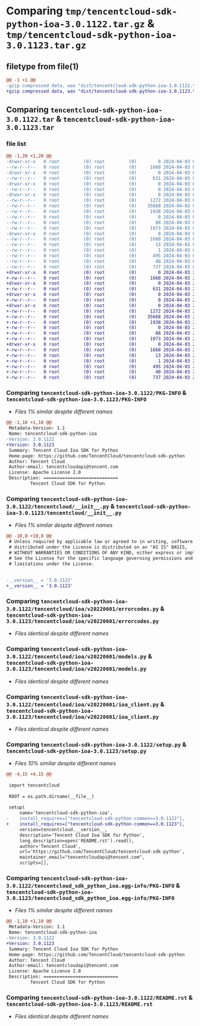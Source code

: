 # Comparing `tmp/tencentcloud-sdk-python-ioa-3.0.1122.tar.gz` & `tmp/tencentcloud-sdk-python-ioa-3.0.1123.tar.gz`

## filetype from file(1)

```diff
@@ -1 +1 @@
-gzip compressed data, was "dist/tencentcloud-sdk-python-ioa-3.0.1122.tar", last modified: Wed Apr  3 04:59:33 2024, max compression
+gzip compressed data, was "dist/tencentcloud-sdk-python-ioa-3.0.1123.tar", last modified: Wed Apr  3 20:42:55 2024, max compression
```

## Comparing `tencentcloud-sdk-python-ioa-3.0.1122.tar` & `tencentcloud-sdk-python-ioa-3.0.1123.tar`

### file list

```diff
@@ -1,20 +1,20 @@
-drwxr-xr-x   0 root         (0) root         (0)        0 2024-04-03 04:59:33.000000 tencentcloud-sdk-python-ioa-3.0.1122/
--rw-r--r--   0 root         (0) root         (0)     1660 2024-04-03 04:59:33.000000 tencentcloud-sdk-python-ioa-3.0.1122/PKG-INFO
-drwxr-xr-x   0 root         (0) root         (0)        0 2024-04-03 04:59:33.000000 tencentcloud-sdk-python-ioa-3.0.1122/tencentcloud/
--rw-r--r--   0 root         (0) root         (0)      631 2024-04-03 04:59:33.000000 tencentcloud-sdk-python-ioa-3.0.1122/tencentcloud/__init__.py
-drwxr-xr-x   0 root         (0) root         (0)        0 2024-04-03 04:59:33.000000 tencentcloud-sdk-python-ioa-3.0.1122/tencentcloud/ioa/
--rw-r--r--   0 root         (0) root         (0)        0 2024-04-03 04:59:33.000000 tencentcloud-sdk-python-ioa-3.0.1122/tencentcloud/ioa/__init__.py
-drwxr-xr-x   0 root         (0) root         (0)        0 2024-04-03 04:59:33.000000 tencentcloud-sdk-python-ioa-3.0.1122/tencentcloud/ioa/v20220601/
--rw-r--r--   0 root         (0) root         (0)     1272 2024-04-03 04:59:33.000000 tencentcloud-sdk-python-ioa-3.0.1122/tencentcloud/ioa/v20220601/errorcodes.py
--rw-r--r--   0 root         (0) root         (0)    35668 2024-04-03 04:59:33.000000 tencentcloud-sdk-python-ioa-3.0.1122/tencentcloud/ioa/v20220601/models.py
--rw-r--r--   0 root         (0) root         (0)     1938 2024-04-03 04:59:33.000000 tencentcloud-sdk-python-ioa-3.0.1122/tencentcloud/ioa/v20220601/ioa_client.py
--rw-r--r--   0 root         (0) root         (0)        0 2024-04-03 04:59:33.000000 tencentcloud-sdk-python-ioa-3.0.1122/tencentcloud/ioa/v20220601/__init__.py
--rw-r--r--   0 root         (0) root         (0)       88 2024-04-03 04:59:33.000000 tencentcloud-sdk-python-ioa-3.0.1122/setup.cfg
--rw-r--r--   0 root         (0) root         (0)     1073 2024-04-03 04:59:33.000000 tencentcloud-sdk-python-ioa-3.0.1122/setup.py
-drwxr-xr-x   0 root         (0) root         (0)        0 2024-04-03 04:59:33.000000 tencentcloud-sdk-python-ioa-3.0.1122/tencentcloud_sdk_python_ioa.egg-info/
--rw-r--r--   0 root         (0) root         (0)     1660 2024-04-03 04:59:33.000000 tencentcloud-sdk-python-ioa-3.0.1122/tencentcloud_sdk_python_ioa.egg-info/PKG-INFO
--rw-r--r--   0 root         (0) root         (0)       13 2024-04-03 04:59:33.000000 tencentcloud-sdk-python-ioa-3.0.1122/tencentcloud_sdk_python_ioa.egg-info/top_level.txt
--rw-r--r--   0 root         (0) root         (0)        1 2024-04-03 04:59:33.000000 tencentcloud-sdk-python-ioa-3.0.1122/tencentcloud_sdk_python_ioa.egg-info/dependency_links.txt
--rw-r--r--   0 root         (0) root         (0)      495 2024-04-03 04:59:33.000000 tencentcloud-sdk-python-ioa-3.0.1122/tencentcloud_sdk_python_ioa.egg-info/SOURCES.txt
--rw-r--r--   0 root         (0) root         (0)       40 2024-04-03 04:59:33.000000 tencentcloud-sdk-python-ioa-3.0.1122/tencentcloud_sdk_python_ioa.egg-info/requires.txt
--rw-r--r--   0 root         (0) root         (0)      737 2024-04-03 04:59:33.000000 tencentcloud-sdk-python-ioa-3.0.1122/README.rst
+drwxr-xr-x   0 root         (0) root         (0)        0 2024-04-03 20:42:55.000000 tencentcloud-sdk-python-ioa-3.0.1123/
+-rw-r--r--   0 root         (0) root         (0)     1660 2024-04-03 20:42:55.000000 tencentcloud-sdk-python-ioa-3.0.1123/PKG-INFO
+drwxr-xr-x   0 root         (0) root         (0)        0 2024-04-03 20:42:55.000000 tencentcloud-sdk-python-ioa-3.0.1123/tencentcloud/
+-rw-r--r--   0 root         (0) root         (0)      631 2024-04-03 20:42:55.000000 tencentcloud-sdk-python-ioa-3.0.1123/tencentcloud/__init__.py
+drwxr-xr-x   0 root         (0) root         (0)        0 2024-04-03 20:42:55.000000 tencentcloud-sdk-python-ioa-3.0.1123/tencentcloud/ioa/
+-rw-r--r--   0 root         (0) root         (0)        0 2024-04-03 20:42:55.000000 tencentcloud-sdk-python-ioa-3.0.1123/tencentcloud/ioa/__init__.py
+drwxr-xr-x   0 root         (0) root         (0)        0 2024-04-03 20:42:55.000000 tencentcloud-sdk-python-ioa-3.0.1123/tencentcloud/ioa/v20220601/
+-rw-r--r--   0 root         (0) root         (0)     1272 2024-04-03 20:42:55.000000 tencentcloud-sdk-python-ioa-3.0.1123/tencentcloud/ioa/v20220601/errorcodes.py
+-rw-r--r--   0 root         (0) root         (0)    35668 2024-04-03 20:42:55.000000 tencentcloud-sdk-python-ioa-3.0.1123/tencentcloud/ioa/v20220601/models.py
+-rw-r--r--   0 root         (0) root         (0)     1938 2024-04-03 20:42:55.000000 tencentcloud-sdk-python-ioa-3.0.1123/tencentcloud/ioa/v20220601/ioa_client.py
+-rw-r--r--   0 root         (0) root         (0)        0 2024-04-03 20:42:55.000000 tencentcloud-sdk-python-ioa-3.0.1123/tencentcloud/ioa/v20220601/__init__.py
+-rw-r--r--   0 root         (0) root         (0)       88 2024-04-03 20:42:55.000000 tencentcloud-sdk-python-ioa-3.0.1123/setup.cfg
+-rw-r--r--   0 root         (0) root         (0)     1073 2024-04-03 20:42:55.000000 tencentcloud-sdk-python-ioa-3.0.1123/setup.py
+drwxr-xr-x   0 root         (0) root         (0)        0 2024-04-03 20:42:55.000000 tencentcloud-sdk-python-ioa-3.0.1123/tencentcloud_sdk_python_ioa.egg-info/
+-rw-r--r--   0 root         (0) root         (0)     1660 2024-04-03 20:42:55.000000 tencentcloud-sdk-python-ioa-3.0.1123/tencentcloud_sdk_python_ioa.egg-info/PKG-INFO
+-rw-r--r--   0 root         (0) root         (0)       13 2024-04-03 20:42:55.000000 tencentcloud-sdk-python-ioa-3.0.1123/tencentcloud_sdk_python_ioa.egg-info/top_level.txt
+-rw-r--r--   0 root         (0) root         (0)        1 2024-04-03 20:42:55.000000 tencentcloud-sdk-python-ioa-3.0.1123/tencentcloud_sdk_python_ioa.egg-info/dependency_links.txt
+-rw-r--r--   0 root         (0) root         (0)      495 2024-04-03 20:42:55.000000 tencentcloud-sdk-python-ioa-3.0.1123/tencentcloud_sdk_python_ioa.egg-info/SOURCES.txt
+-rw-r--r--   0 root         (0) root         (0)       40 2024-04-03 20:42:55.000000 tencentcloud-sdk-python-ioa-3.0.1123/tencentcloud_sdk_python_ioa.egg-info/requires.txt
+-rw-r--r--   0 root         (0) root         (0)      737 2024-04-03 20:42:55.000000 tencentcloud-sdk-python-ioa-3.0.1123/README.rst
```

### Comparing `tencentcloud-sdk-python-ioa-3.0.1122/PKG-INFO` & `tencentcloud-sdk-python-ioa-3.0.1123/PKG-INFO`

 * *Files 1% similar despite different names*

```diff
@@ -1,10 +1,10 @@
 Metadata-Version: 1.1
 Name: tencentcloud-sdk-python-ioa
-Version: 3.0.1122
+Version: 3.0.1123
 Summary: Tencent Cloud Ioa SDK for Python
 Home-page: https://github.com/TencentCloud/tencentcloud-sdk-python
 Author: Tencent Cloud
 Author-email: tencentcloudapi@tencent.com
 License: Apache License 2.0
 Description: ============================
         Tencent Cloud SDK for Python
```

### Comparing `tencentcloud-sdk-python-ioa-3.0.1122/tencentcloud/__init__.py` & `tencentcloud-sdk-python-ioa-3.0.1123/tencentcloud/__init__.py`

 * *Files 1% similar despite different names*

```diff
@@ -10,8 +10,8 @@
 # Unless required by applicable law or agreed to in writing, software
 # distributed under the License is distributed on an "AS IS" BASIS,
 # WITHOUT WARRANTIES OR CONDITIONS OF ANY KIND, either express or implied.
 # See the License for the specific language governing permissions and
 # limitations under the License.
 
 
-__version__ = '3.0.1122'
+__version__ = '3.0.1123'
```

### Comparing `tencentcloud-sdk-python-ioa-3.0.1122/tencentcloud/ioa/v20220601/errorcodes.py` & `tencentcloud-sdk-python-ioa-3.0.1123/tencentcloud/ioa/v20220601/errorcodes.py`

 * *Files identical despite different names*

### Comparing `tencentcloud-sdk-python-ioa-3.0.1122/tencentcloud/ioa/v20220601/models.py` & `tencentcloud-sdk-python-ioa-3.0.1123/tencentcloud/ioa/v20220601/models.py`

 * *Files identical despite different names*

### Comparing `tencentcloud-sdk-python-ioa-3.0.1122/tencentcloud/ioa/v20220601/ioa_client.py` & `tencentcloud-sdk-python-ioa-3.0.1123/tencentcloud/ioa/v20220601/ioa_client.py`

 * *Files identical despite different names*

### Comparing `tencentcloud-sdk-python-ioa-3.0.1122/setup.py` & `tencentcloud-sdk-python-ioa-3.0.1123/setup.py`

 * *Files 10% similar despite different names*

```diff
@@ -4,15 +4,15 @@
 
 import tencentcloud
 
 ROOT = os.path.dirname(__file__)
 
 setup(
     name='tencentcloud-sdk-python-ioa',
-    install_requires=["tencentcloud-sdk-python-common==3.0.1122"],
+    install_requires=["tencentcloud-sdk-python-common==3.0.1123"],
     version=tencentcloud.__version__,
     description='Tencent Cloud Ioa SDK for Python',
     long_description=open('README.rst').read(),
     author='Tencent Cloud',
     url='https://github.com/TencentCloud/tencentcloud-sdk-python',
     maintainer_email="tencentcloudapi@tencent.com",
     scripts=[],
```

### Comparing `tencentcloud-sdk-python-ioa-3.0.1122/tencentcloud_sdk_python_ioa.egg-info/PKG-INFO` & `tencentcloud-sdk-python-ioa-3.0.1123/tencentcloud_sdk_python_ioa.egg-info/PKG-INFO`

 * *Files 1% similar despite different names*

```diff
@@ -1,10 +1,10 @@
 Metadata-Version: 1.1
 Name: tencentcloud-sdk-python-ioa
-Version: 3.0.1122
+Version: 3.0.1123
 Summary: Tencent Cloud Ioa SDK for Python
 Home-page: https://github.com/TencentCloud/tencentcloud-sdk-python
 Author: Tencent Cloud
 Author-email: tencentcloudapi@tencent.com
 License: Apache License 2.0
 Description: ============================
         Tencent Cloud SDK for Python
```

### Comparing `tencentcloud-sdk-python-ioa-3.0.1122/README.rst` & `tencentcloud-sdk-python-ioa-3.0.1123/README.rst`

 * *Files identical despite different names*

